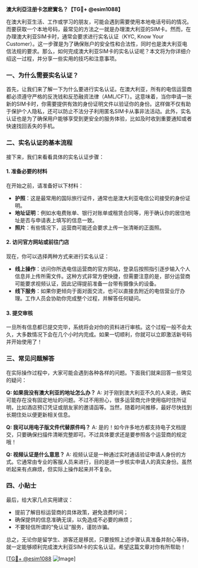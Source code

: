 **澳大利亞注册卡怎麽實名？【TG💪+ @esim1088】**

在澳大利亚生活、工作或学习的朋友，可能会遇到需要使用本地电话号码的情况。而要获取一个本地号码，最常见的方法之一就是办理澳大利亚的SIM卡。然而，在办理澳大利亚SIM卡时，通常会要求进行实名认证（KYC, Know Your Customer）。这一步骤是为了确保账户的安全性和合法性，同时也是澳大利亚电信法规的要求。那么，如何完成澳大利亚SIM卡的实名认证呢？本文将为你详细介绍这一过程，并分享一些实用的技巧和注意事项。

### 一、为什么需要实名认证？

首先，让我们来了解一下为什么要进行实名认证。在澳大利亚，所有的电信运营商都必须遵守严格的反洗钱和反恐融资法律（AML/CFT）。这意味着，当你申请一张新的SIM卡时，你需要提供有效的身份证明文件以验证你的身份。这样做不仅有助于保护个人隐私，还可以防止不法分子利用匿名SIM卡从事非法活动。此外，实名认证也是为了确保用户能够享受到更安全的服务体验，比如及时收到重要通知或者快速找回丢失的手机。

### 二、实名认证的基本流程

接下来，我们来看看具体的实名认证步骤：

#### 1. 准备必要的材料
在开始之前，请准备好以下材料：
- **护照**：这是最常用的国际旅行证件，通常也是澳大利亚电信公司接受的身份证明。
- **地址证明**：例如水电费账单、银行对账单或租赁合同等，用于确认你的居住地址是否与申请表上填写的信息一致。
- **照片**：有些情况下，运营商可能还会要求上传一张清晰的正面照。

#### 2. 访问官方网站或前往门店
现在，你可以选择两种方式来进行实名认证：
- **线上操作**：访问你所选电信运营商的官方网站，登录后按照指引逐步输入个人信息并上传所需文件。这种方式非常方便快捷，但需要注意的是，部分运营商可能要求视频认证，因此记得提前准备一台带有摄像头的设备。
- **线下服务**：如果你更倾向于面对面交流，也可以直接去附近的电信营业厅办理。工作人员会协助你完成整个过程，并解答任何疑问。

#### 3. 提交审核
一旦所有信息都已提交完毕，系统将会对你的资料进行审核。这个过程一般不会太久，大多数情况下会在几个小时内完成。如果一切顺利，你就可以立即激活新号码并开始使用了！

### 三、常见问题解答

在实际操作过程中，大家可能会遇到各种各样的问题。下面我们就来回答一些常见的疑问：

**Q: 如果我没有澳大利亚的地址怎么办？**
A: 对于刚到澳大利亚不久的人来说，确实可能存在没有固定地址的问题。不过不用担心，很多运营商允许使用临时住所证明，比如酒店预订凭证或朋友家的邀请函等。当然，随着时间推移，最好尽快找到长期住处以便更新相关信息。

**Q: 我可以用电子版文件代替原件吗？**
A: 是的！如今许多地方都支持电子文档提交，只要确保扫描件清晰完整即可。不过具体要求还是要参照各个运营商的规定哦！

**Q: 视频认证是什么意思？**
A: 视频认证是一种通过实时通话验证申请人身份的方式。它通常由专业的客服人员来进行，目的是进一步核实申请人的真实身份。虽然听起来有点麻烦，但实际上操作起来并不复杂。

### 四、小贴士

最后，给大家几点实用建议：
- 提前了解目标运营商的具体政策，避免浪费时间；
- 确保提供的信息准确无误，以免造成不必要的麻烦；
- 不要轻信所谓的“免认证”服务，谨防诈骗。

总之，无论你是留学生、游客还是移民，只要按照上述步骤认真准备并耐心等待，就一定能够顺利完成澳大利亚SIM卡的实名认证。希望这篇文章对你有所帮助！

[[TG💪+ @esim1088](https://t.me/s/esim1088) ![Image](https://i.postimg.cc/4NQfJmqS/Snipaste-2025-05-13-00-14-12.png)]